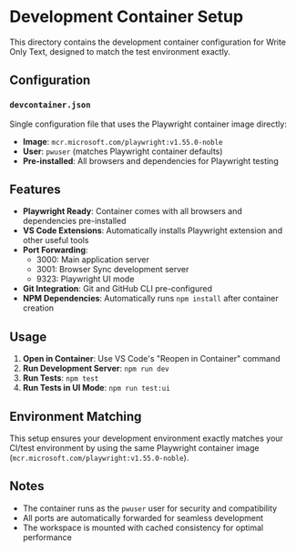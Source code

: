 # Development Container Setup

This directory contains the development container configuration for Write Only Text, designed to match the test environment exactly.

## Configuration

### `devcontainer.json`
Single configuration file that uses the Playwright container image directly:
- **Image**: `mcr.microsoft.com/playwright:v1.55.0-noble`
- **User**: `pwuser` (matches Playwright container defaults)
- **Pre-installed**: All browsers and dependencies for Playwright testing

## Features

- **Playwright Ready**: Container comes with all browsers and dependencies pre-installed
- **VS Code Extensions**: Automatically installs Playwright extension and other useful tools
- **Port Forwarding**:
  - 3000: Main application server
  - 3001: Browser Sync development server
  - 9323: Playwright UI mode
- **Git Integration**: Git and GitHub CLI pre-configured
- **NPM Dependencies**: Automatically runs `npm install` after container creation

## Usage

1. **Open in Container**: Use VS Code's "Reopen in Container" command
2. **Run Development Server**: `npm run dev`
3. **Run Tests**: `npm test`
4. **Run Tests in UI Mode**: `npm run test:ui`

## Environment Matching

This setup ensures your development environment exactly matches your CI/test environment by using the same Playwright container image (`mcr.microsoft.com/playwright:v1.55.0-noble`).

## Notes

- The container runs as the `pwuser` user for security and compatibility
- All ports are automatically forwarded for seamless development
- The workspace is mounted with cached consistency for optimal performance
